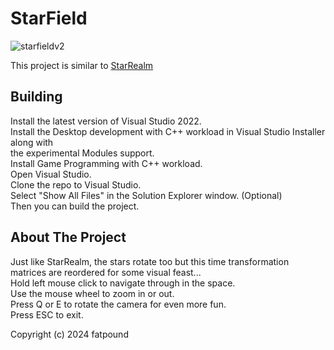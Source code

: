 # StarField

![starfieldv2](https://github.com/user-attachments/assets/83d5d5b7-bf60-4fa0-9e07-a284ebb8fe71)

This project is similar to [StarRealm](https://github.com/fatpound/StarRealm)

Building
--------
Install the latest version of Visual Studio 2022.\
Install the Desktop development with C++ workload in Visual Studio Installer along with\
the experimental Modules support.\
Install Game Programming with C++ workload.\
Open Visual Studio.\
Clone the repo to Visual Studio.\
Select "Show All Files" in the Solution Explorer window. (Optional)\
Then you can build the project.

About The Project
-----------------
Just like StarRealm, the stars rotate too but this time transformation matrices are reordered for some visual feast...\
Hold left mouse click to navigate through in the space.\
Use the mouse wheel to zoom in or out.\
Press Q or E to rotate the camera for even more fun.\
Press ESC to exit.

Copyright (c) 2024 fatpound

